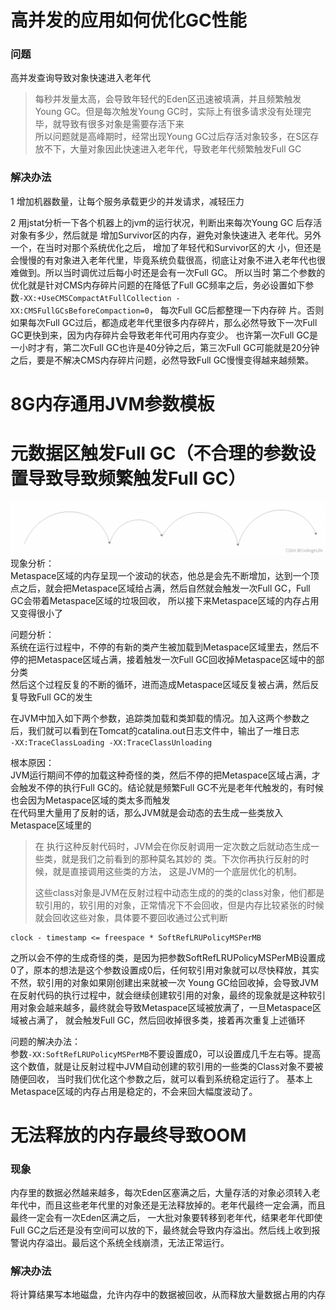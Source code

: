 # 高并发的应用如何优化GC性能
### 问题
高并发查询导致对象快速进入老年代
> 每秒并发量太高，会导致年轻代的Eden区迅速被填满，并且频繁触发Young GC。但是每次触发Young GC时，实际上有很多请求没有处理完毕，就导致有很多对象是需要存活下来  
> 所以问题就是高峰期时，经常出现Young GC过后存活对象较多，在S区存放不下，大量对象因此快速进入老年代，导致老年代频繁触发Full GC

### 解决办法
1 增加机器数量，让每个服务承载更少的并发请求，减轻压力  

2 用jstat分析一下各个机器上的jvm的运行状况，判断出来每次Young GC 后存活对象有多少，然后就是 增加Survivor区的内存，避免对象快速进入 老年代。另外一个，在当时对那个系统优化之后，
增加了年轻代和Survivor区的大 小，但还是会慢慢的有对象进入老年代里，毕竟系统负载很高，彻底让对象不进入老年代也很难做到。所以当时调优过后每小时还是会有一次Full GC。
所以当时 第二个参数的优化就是针对CMS内存碎片问题的在降低了Full GC频率之后，务必设置如下参数```-XX:+UseCMSCompactAtFullCollection - XX:CMSFullGCsBeforeCompaction=0```，
每次Full GC后都整理一下内存碎 片。否则如果每次Full GC过后，都造成老年代里很多内存碎片，那么必然导致下一次Full GC更快到来，因为内存碎片会导致老年代可用内存变少。
也许第一次Full GC是一小时才有，第二次Full GC也许是40分钟之后，第三次Full GC可能就是20分钟之后，要是不解决CMS内存碎片问题，必然导致Full GC慢慢变得越来越频繁。

# 8G内存通用JVM参数模板

# 元数据区触发Full GC（不合理的参数设置导致导致频繁触发Full GC）
![img.png](images/Metaspace内存区域占用的波动曲线图.png)
现象分析：  
Metaspace区域的内存呈现一个波动的状态，他总是会先不断增加，达到一个顶点之后，就会把Metaspace区域给占满，然后自然就会触发一次Full GC，Full GC会带着Metaspace区域的垃圾回收，
所以接下来Metaspace区域的内存占用又变得很小了  

问题分析：  
系统在运行过程中，不停的有新的类产生被加载到Metaspace区域里去，然后不停的把Metaspace区域占满，接着触发一次Full GC回收掉Metaspace区域中的部分类  
然后这个过程反复的不断的循环，进而造成Metaspace区域反复被占满，然后反复导致Full GC的发生  

在JVM中加入如下两个参数，追踪类加载和类卸载的情况。加入这两个参数之后，我们就可以看到在Tomcat的catalina.out日志文件中，输出了一堆日志  
```-XX:TraceClassLoading -XX:TraceClassUnloading```  

根本原因：  
JVM运行期间不停的加载这种奇怪的类，然后不停的把Metaspace区域占满，才会触发不停的执行Full GC的。结论就是频繁Full GC不光是老年代触发的，有时候也会因为Metaspace区域的类太多而触发  
在代码里大量用了反射的话，那么JVM就是会动态的去生成一些类放入Metaspace区域里的  
>  在 执行这种反射代码时，JVM会在你反射调用一定次数之后就动态生成一些类，就是我们之前看到的那种莫名其妙的 类。下次你再执行反射的时候，就是直接调用这些类的方法，
> 这是JVM的一个底层优化的机制。  
> 
> 这些class对象是JVM在反射过程中动态生成的的类的class对象，他们都是软引用的，软引用的对象，正常情况下不会回收，但是内存比较紧张的时候就会回收这些对象，具体要不要回收通过公式判断  

```
clock - timestamp <= freespace * SoftRefLRUPolicyMSPerMB
```
之所以会不停的生成奇怪的类，是因为把参数SoftRefLRUPolicyMSPerMB设置成0了，原本的想法是这个参数设置成0后，任何软引用对象就可以尽快释放，其实不然，软引用的对象如果刚创建出来就被一次
Young GC给回收掉，会导致JVM在反射代码的执行过程中，就会继续创建软引用的对象，最终的现象就是这种软引用对象会越来越多，最终就会导致Metaspace区域被放满了，一旦Metaspace区域被占满了，
就会触发Full GC，然后回收掉很多类，接着再次重复上述循环  

问题的解决办法：  
参数```-XX:SoftRefLRUPolicyMSPerMB```不要设置成0，可以设置成几千左右等。提高这个数值，就是让反射过程中JVM自动创建的软引用的一些类的Class对象不要被随便回收，
当时我们优化这个参数之后，就可以看到系统稳定运行了。 基本上Metaspace区域的内存占用是稳定的，不会来回大幅度波动了。  

# 无法释放的内存最终导致OOM
### 现象
内存里的数据必然越来越多，每次Eden区塞满之后，大量存活的对象必须转入老年代中，而且这些老年代里的对象还是无法释放掉的。老年代最终一定会满，而且最终一定会有一次Eden区满之后，
一大批对象要转移到老年代，结果老年代即使Full GC之后还是没有空间可以放的下，最终就会导致内存溢出。然后线上收到报警说内存溢出。最后这个系统全线崩溃，无法正常运行。

### 解决办法
将计算结果写本地磁盘，允许内存中的数据被回收，从而释放大量数据占用的内存

